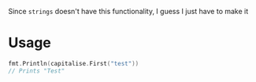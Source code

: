 Since `strings` doesn't have this functionality, I guess I just have to make it

# Usage

```go
fmt.Println(capitalise.First("test"))
// Prints "Test"
```